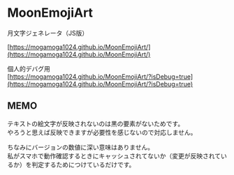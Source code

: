 # MoonEmojiArt
月文字ジェネレータ（JS版）  

[https://mogamoga1024.github.io/MoonEmojiArt/](https://mogamoga1024.github.io/MoonEmojiArt/)

個人的デバグ用  
[https://mogamoga1024.github.io/MoonEmojiArt/?isDebug=true](https://mogamoga1024.github.io/MoonEmojiArt/?isDebug=true)

## MEMO

テキストの絵文字が反映されないのは黒の要素がないためです。  
やろうと思えば反映できますが必要性を感じないので対応しません。

ちなみにバージョンの数値に深い意味はありません。  
私がスマホで動作確認するときにキャッシュされてないか（変更が反映されているか）を判定するためにつけているだけです。
